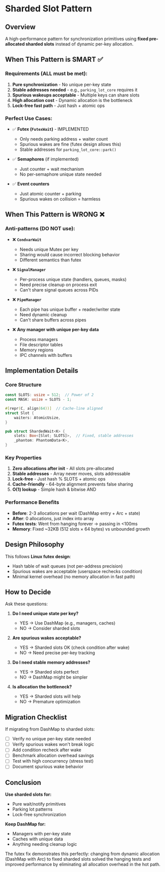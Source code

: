 # Sharded Slot Pattern

## Overview

A high-performance pattern for synchronization primitives using **fixed pre-allocated sharded slots** instead of dynamic per-key allocation.

## When This Pattern is SMART ✅

### Requirements (ALL must be met):

1. **Pure synchronization** - No unique per-key state
2. **Stable addresses needed** - e.g., `parking_lot_core` requires it
3. **Spurious wakeups acceptable** - Multiple keys can share slots
4. **High allocation cost** - Dynamic allocation is the bottleneck
5. **Lock-free fast path** - Just hash + atomic ops

### Perfect Use Cases:

- ✅ **Futex (`FutexWait`)** - IMPLEMENTED
  - Only needs parking address + waiter count
  - Spurious wakes are fine (futex design allows this)
  - Stable addresses for `parking_lot_core::park()`
  
- ✅ **Semaphores** (if implemented)
  - Just counter + wait mechanism
  - No per-semaphore unique state needed

- ✅ **Event counters**
  - Just atomic counter + parking
  - Spurious wakes on collision = harmless

## When This Pattern is WRONG ❌

### Anti-patterns (DO NOT use):

- ❌ **`CondvarWait`**
  - Needs unique Mutex per key
  - Sharing would cause incorrect blocking behavior
  - Different semantics than futex
  
- ❌ **`SignalManager`**
  - Per-process unique state (handlers, queues, masks)
  - Need precise cleanup on process exit
  - Can't share signal queues across PIDs
  
- ❌ **`PipeManager`**
  - Each pipe has unique buffer + reader/writer state
  - Need dynamic cleanup
  - Can't share buffers across pipes
  
- ❌ **Any manager with unique per-key data**
  - Process managers
  - File descriptor tables
  - Memory regions
  - IPC channels with buffers

## Implementation Details

### Core Structure

```rust
const SLOTS: usize = 512;  // Power of 2
const MASK: usize = SLOTS - 1;

#[repr(C, align(64))]  // Cache-line aligned
struct Slot {
    waiters: AtomicUsize,
}

pub struct ShardedWait<K> {
    slots: Box<[Slot; SLOTS]>,  // Fixed, stable addresses
    _phantom: PhantomData<K>,
}
```

### Key Properties

1. **Zero allocations after init** - All slots pre-allocated
2. **Stable addresses** - Array never moves, slots addressable
3. **Lock-free** - Just hash % SLOTS + atomic ops
4. **Cache-friendly** - 64-byte alignment prevents false sharing
5. **O(1) lookup** - Simple hash & bitwise AND

### Performance Benefits

- **Before**: 2-3 allocations per wait (DashMap entry + Arc + state)
- **After**: 0 allocations, just index into array
- **Futex tests**: Went from hanging forever → passing in <100ms
- **Memory**: Fixed ~32KB (512 slots × 64 bytes) vs unbounded growth

## Design Philosophy

This follows **Linux futex design**:
- Hash table of wait queues (not per-address precision)
- Spurious wakes are acceptable (userspace rechecks condition)
- Minimal kernel overhead (no memory allocation in fast path)

## How to Decide

Ask these questions:

1. **Do I need unique state per key?**
   - YES → Use DashMap (e.g., managers, caches)
   - NO → Consider sharded slots

2. **Are spurious wakes acceptable?**
   - YES → Sharded slots OK (check condition after wake)
   - NO → Need precise per-key tracking

3. **Do I need stable memory addresses?**
   - YES → Sharded slots perfect
   - NO → DashMap might be simpler

4. **Is allocation the bottleneck?**
   - YES → Sharded slots will help
   - NO → Premature optimization

## Migration Checklist

If migrating from DashMap to sharded slots:

- [ ] Verify no unique per-key state needed
- [ ] Verify spurious wakes won't break logic
- [ ] Add condition recheck after wake
- [ ] Benchmark allocation overhead savings
- [ ] Test with high concurrency (stress test)
- [ ] Document spurious wake behavior

## Conclusion

**Use sharded slots for:**
- Pure wait/notify primitives
- Parking lot patterns
- Lock-free synchronization

**Keep DashMap for:**
- Managers with per-key state
- Caches with unique data
- Anything needing cleanup logic

The futex fix demonstrates this perfectly: changing from dynamic allocation (DashMap with Arc) to fixed sharded slots solved the hanging tests and improved performance by eliminating all allocation overhead in the hot path.
